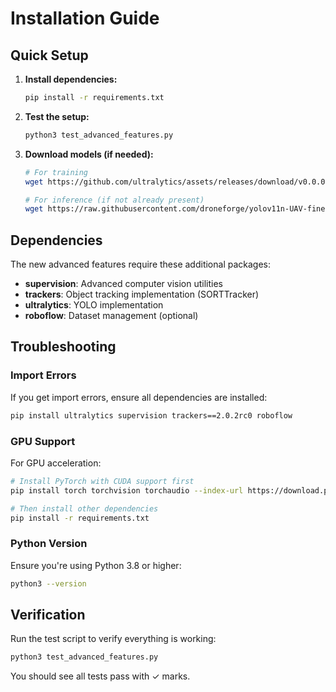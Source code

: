 # Installation Guide

## Quick Setup

1. **Install dependencies:**
   ```bash
   pip install -r requirements.txt
   ```

2. **Test the setup:**
   ```bash
   python3 test_advanced_features.py
   ```

3. **Download models (if needed):**
   ```bash
   # For training
   wget https://github.com/ultralytics/assets/releases/download/v0.0.0/yolo11l.pt
   
   # For inference (if not already present)
   wget https://raw.githubusercontent.com/droneforge/yolov11n-UAV-finetune/main/yolov11n-UAV-finetune.pt
   ```

## Dependencies

The new advanced features require these additional packages:

- **supervision**: Advanced computer vision utilities
- **trackers**: Object tracking implementation (SORTTracker)
- **ultralytics**: YOLO implementation
- **roboflow**: Dataset management (optional)

## Troubleshooting

### Import Errors
If you get import errors, ensure all dependencies are installed:
```bash
pip install ultralytics supervision trackers==2.0.2rc0 roboflow
```

### GPU Support
For GPU acceleration:
```bash
# Install PyTorch with CUDA support first
pip install torch torchvision torchaudio --index-url https://download.pytorch.org/whl/cu118

# Then install other dependencies
pip install -r requirements.txt
```

### Python Version
Ensure you're using Python 3.8 or higher:
```bash
python3 --version
```

## Verification

Run the test script to verify everything is working:
```bash
python3 test_advanced_features.py
```

You should see all tests pass with ✓ marks.
